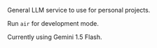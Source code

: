 General LLM service to use for personal projects.

Run `air` for development mode.

Currently using Gemini 1.5 Flash.